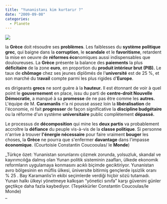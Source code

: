 ```yaml
---
title: "Yunanistanı kim kurtarır ?"
date: "2009-09-08"
categories: 
  - Planéte
---
```


![](../uploads/image/yunanistan-26.jpg)

la **Grèce** doit résoudre ses **problèmes**. Les faiblesses du **système politique grec**, qui baigne dans la **corruption**, le **scandale** et le **favoritisme**, retardent la mise en oeuvre de **réformes éco**nomiques aussi indispensables que douloureuses. La **Grèce** présente la balance des **paiements** la plus **déficitaire** de la zone **euro**, en proportion du **produit intérieur brut (PIB).** Le taux de **chômage** chez ses jeunes diplômés de l'**université** est de 25 %, et son marché du t**ravail** compte parmi les plus rigides d'**Europe**.

es dirigeants **grecs** ne sont guère à la **hauteur.** Il est étonnant de voir à quel point le **gouvernement** en place, issu du parti de **centre-droit Nouvelle Démocratie**, a manqué à sa **promesse** de ne pas être comme les **autres.** L'équipe de M. **Caramanlis** n'a ni poussé assez loin la **libéralisation** de l'économie, ni fait **progresser** de façon significative la **discipline budgétaire** ou la réforme d'un système **universitaire** public complètement **dépassé.**

Le processus de **décomposition** qui mine les **deux partis** va probablement accroître la **défiance** du peuple vis-à-vis de la **classe politique**. Si personne n'arrive à trouver **l'énergie nécessaire** pour faire vraiment **bouger** les choses, la **Grèce** ne pourra que s'enfermer **davantage** dans l'impasse **économique**. (Courtoisie Constantin Coucooulas/ le **Monde**)

_Türkçe özet: Yunanistan sorunlarını çözmek zorunda, yolsuzluk, skandal ve kayırımcılığa dalmış olan Yunan politik sisteminin zaafları, ülkede ekonomik reformların uygulamaya konmasını acıklı biçimde geciktiriyor. Yunanistan avro bölgesinin en müflis ülkesi, üniversite bitirmiş gençlerde işsizlik oranı % 25 . Bay Karamanlis’in ekibi seçimlerde verdiği hiçbir sözü tutamadı. Yunan halkı ülkeyi yönetmeye kalkışan “yönetici sınıfa” karşı güvenini günler geçtikçe daha fazla kaybediyor. (Teşekkürler Constantin Coucoulas/le Monde)  
_
